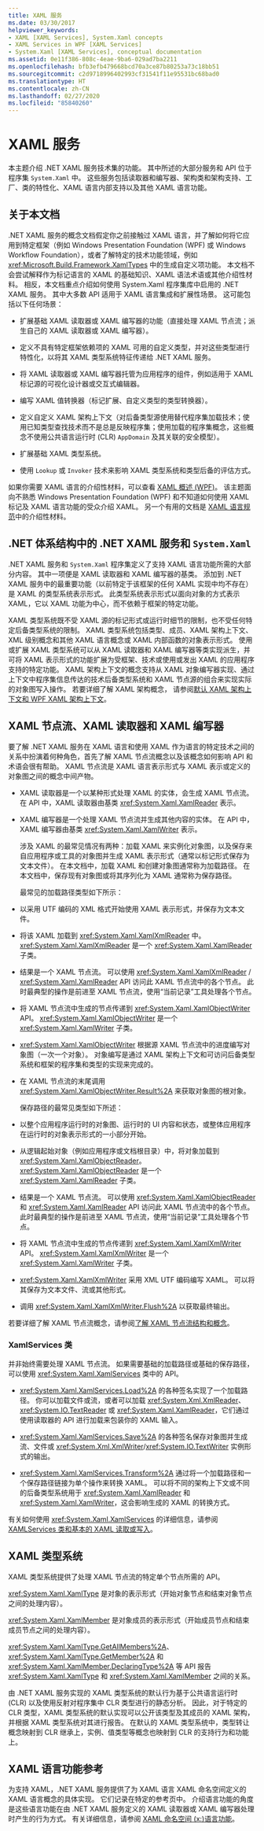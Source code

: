 ```yaml
---
title: XAML 服务
ms.date: 03/30/2017
helpviewer_keywords:
- XAML [XAML Services], System.Xaml concepts
- XAML Services in WPF [XAML Services]
- System.Xaml [XAML Services], conceptual documentation
ms.assetid: 0e11f386-808c-4eae-9ba6-029ad7ba2211
ms.openlocfilehash: bfb3efb479668bcd70a3ce87b80253a73c18bb51
ms.sourcegitcommit: c2d9718996402993cf31541f11e95531bc68bad0
ms.translationtype: HT
ms.contentlocale: zh-CN
ms.lasthandoff: 02/27/2020
ms.locfileid: "85840260"
---
```

# <a name="xaml-services"></a>XAML 服务

本主题介绍 .NET XAML 服务技术集的功能。 其中所述的大部分服务和 API 位于程序集 `System.Xaml` 中。 这些服务包括读取器和编写器、架构类和架构支持、工厂、类的特性化、XAML 语言内部支持以及其他 XAML 语言功能。

## <a name="about-this-documentation"></a>关于本文档

.NET XAML 服务的概念文档假定你之前接触过 XAML 语言，并了解如何将它应用到特定框架（例如 Windows Presentation Foundation (WPF) 或 Windows Workflow Foundation），或者了解特定的技术功能领域，例如 <xref:Microsoft.Build.Framework.XamlTypes> 中的生成自定义项功能。 本文档不会尝试解释作为标记语言的 XAML 的基础知识、XAML 语法术语或其他介绍性材料。 相反，本文档重点介绍如何使用 System.Xaml 程序集库中启用的 .NET XAML 服务。 其中大多数 API 适用于 XAML 语言集成和扩展性场景。 这可能包括以下任何场景：

- 扩展基础 XAML 读取器或 XAML 编写器的功能（直接处理 XAML 节点流；派生自己的 XAML 读取器或 XAML 编写器）。

- 定义不具有特定框架依赖项的 XAML 可用的自定义类型，并对这些类型进行特性化，以将其 XAML 类型系统特征传递给 .NET XAML 服务。

- 将 XAML 读取器或 XAML 编写器托管为应用程序的组件，例如适用于 XAML 标记源的可视化设计器或交互式编辑器。

- 编写 XAML 值转换器（标记扩展、自定义类型的类型转换器）。

- 定义自定义 XAML 架构上下文（对后备类型源使用替代程序集加载技术；使用已知类型查找技术而不是总是反映程序集；使用加载的程序集概念，这些概念不使用公共语言运行时 (CLR) `AppDomain` 及其关联的安全模型）。

- 扩展基础 XAML 类型系统。

- 使用 `Lookup` 或 `Invoker` 技术来影响 XAML 类型系统和类型后备的评估方式。

如果你需要 XAML 语言的介绍性材料，可以查看 [XAML 概述 (WPF)](../fundamentals/xaml.md)。 该主题面向不熟悉 Windows Presentation Foundation (WPF) 和不知道如何使用 XAML 标记及 XAML 语言功能的受众介绍 XAML。 另一个有用的文档是 [XAML 语言规范](https://docs.microsoft.com/previous-versions/msp-n-p/ff650760(v=pandp.10))中的介绍性材料。

## <a name="net-xaml-services-and-systemxaml-in-the-net-architecture"></a>.NET 体系结构中的 .NET XAML 服务和 `System.Xaml`

.NET XAML 服务和 `System.Xaml` 程序集定义了支持 XAML 语言功能所需的大部分内容。 其中一项便是 XAML 读取器和 XAML 编写器的基类。 添加到 .NET XAML 服务中的最重要功能（以前特定于该框架的任何 XAML 实现中均不存在）是 XAML 的类型系统表示形式。 此类型系统表示形式以面向对象的方式表示 XAML，它以 XAML 功能为中心，而不依赖于框架的特定功能。

XAML 类型系统既不受 XAML 源的标记形式或运行时细节的限制，也不受任何特定后备类型系统的限制。 XAML 类型系统包括类型、成员、XAML 架构上下文、XML 级别概念和其他 XAML 语言概念或 XAML 内部函数的对象表示形式。 使用或扩展 XAML 类型系统可以从 XAML 读取器和 XAML 编写器等类实现派生，并可将 XAML 表示形式的功能扩展为受框架、技术或使用或发出 XAML 的应用程序支持的特定功能。 XAML 架构上下文的概念支持从 XAML 对象编写器实现、通过上下文中程序集信息传达的技术后备类型系统和 XAML 节点源的组合来实现实际的对象图写入操作。 若要详细了解 XAML 架构概念， 请参阅[默认 XAML 架构上下文和 WPF XAML 架构上下文](default-schema-context.md)。

## <a name="xaml-node-streams-xaml-readers-and-xaml-writers"></a>XAML 节点流、XAML 读取器和 XAML 编写器

要了解 .NET XAML 服务在 XAML 语言和使用 XAML 作为语言的特定技术之间的关系中扮演着何种角色，首先了解 XAML 节点流概念以及该概念如何影响 API 和术语会很有帮助。 XAML 节点流是 XAML 语言表示形式与 XAML 表示或定义的对象图之间的概念中间产物。

- XAML 读取器是一个以某种形式处理 XAML 的实体，会生成 XAML 节点流。 在 API 中，XAML 读取器由基类 <xref:System.Xaml.XamlReader> 表示。

- XAML 编写器是一个处理 XAML 节点流并生成其他内容的实体。 在 API 中，XAML 编写器由基类 <xref:System.Xaml.XamlWriter> 表示。

  涉及 XAML 的最常见情况有两种：加载 XAML 来实例化对象图，以及保存来自应用程序或工具的对象图并生成 XAML 表示形式（通常以标记形式保存为文本文件）。 在本文档中，加载 XAML 和创建对象图通常称为加载路径。 在本文档中，保存现有对象图或将其序列化为 XAML 通常称为保存路径。

  最常见的加载路径类型如下所示：

- 以采用 UTF 编码的 XML 格式开始使用 XAML 表示形式，并保存为文本文件。

- 将该 XAML 加载到 <xref:System.Xaml.XamlXmlReader> 中。 <xref:System.Xaml.XamlXmlReader> 是一个 <xref:System.Xaml.XamlReader> 子类。

- 结果是一个 XAML 节点流。 可以使用 <xref:System.Xaml.XamlXmlReader> / <xref:System.Xaml.XamlReader> API 访问此 XAML 节点流中的各个节点。 此时最典型的操作是前进至 XAML 节点流，使用“当前记录”工具处理各个节点。

- 将 XAML 节点流中生成的节点传递到 <xref:System.Xaml.XamlObjectWriter> API。 <xref:System.Xaml.XamlObjectWriter> 是一个 <xref:System.Xaml.XamlWriter> 子类。

- <xref:System.Xaml.XamlObjectWriter> 根据源 XAML 节点流中的进度编写对象图（一次一个对象）。 对象编写是通过 XAML 架构上下文和可访问后备类型系统和框架的程序集和类型的实现来完成的。

- 在 XAML 节点流的末尾调用 <xref:System.Xaml.XamlObjectWriter.Result%2A> 来获取对象图的根对象。

  保存路径的最常见类型如下所述：

- 以整个应用程序运行时的对象图、运行时的 UI 内容和状态，或整体应用程序在运行时的对象表示形式的一小部分开始。

- 从逻辑起始对象（例如应用程序或文档根目录）中，将对象加载到 <xref:System.Xaml.XamlObjectReader>。 <xref:System.Xaml.XamlObjectReader> 是一个 <xref:System.Xaml.XamlReader> 子类。

- 结果是一个 XAML 节点流。 可以使用 <xref:System.Xaml.XamlObjectReader> 和 <xref:System.Xaml.XamlReader> API 访问此 XAML 节点流中的各个节点。 此时最典型的操作是前进至 XAML 节点流，使用“当前记录”工具处理各个节点。

- 将 XAML 节点流中生成的节点传递到 <xref:System.Xaml.XamlXmlWriter> API。 <xref:System.Xaml.XamlXmlWriter> 是一个 <xref:System.Xaml.XamlWriter> 子类。

- <xref:System.Xaml.XamlXmlWriter> 采用 XML UTF 编码编写 XAML。 可以将其保存为文本文件、流或其他形式。

- 调用 <xref:System.Xaml.XamlXmlWriter.Flush%2A> 以获取最终输出。

若要详细了解 XAML 节点流概念，请参阅[了解 XAML 节点流结构和概念](understanding-xaml-node-stream-structures-and-concepts.md)。

### <a name="the-xamlservices-class"></a>XamlServices 类

并非始终需要处理 XAML 节点流。 如果需要基础的加载路径或基础的保存路径，可以使用 <xref:System.Xaml.XamlServices> 类中的 API。

- <xref:System.Xaml.XamlServices.Load%2A> 的各种签名实现了一个加载路径。 你可以加载文件或流，或者可以加载 <xref:System.Xml.XmlReader>、<xref:System.IO.TextReader> 或 <xref:System.Xaml.XamlReader>，它们通过使用读取器的 API 进行加载来包装你的 XAML 输入。

- <xref:System.Xaml.XamlServices.Save%2A> 的各种签名保存对象图并生成流、文件或 <xref:System.Xml.XmlWriter>/<xref:System.IO.TextWriter> 实例形式的输出。

- <xref:System.Xaml.XamlServices.Transform%2A> 通过将一个加载路径和一个保存路径链接为单个操作来转换 XAML。 可以将不同的架构上下文或不同的后备类型系统用于 <xref:System.Xaml.XamlReader> 和 <xref:System.Xaml.XamlWriter>，这会影响生成的 XAML 的转换方式。

有关如何使用 <xref:System.Xaml.XamlServices> 的详细信息，请参阅 [XAMLServices 类和基本的 XAML 读取或写入](basic-reading-writing.md)。

## <a name="xaml-type-system"></a>XAML 类型系统

XAML 类型系统提供了处理 XAML 节点流的特定单个节点所需的 API。

<xref:System.Xaml.XamlType> 是对象的表示形式（开始对象节点和结束对象节点之间的处理内容）。

<xref:System.Xaml.XamlMember> 是对象成员的表示形式（开始成员节点和结束成员节点之间的处理内容）。

<xref:System.Xaml.XamlType.GetAllMembers%2A>、<xref:System.Xaml.XamlType.GetMember%2A> 和 <xref:System.Xaml.XamlMember.DeclaringType%2A> 等 API 报告 <xref:System.Xaml.XamlType> 和 <xref:System.Xaml.XamlMember> 之间的关系。

由 .NET XAML 服务实现的 XAML 类型系统的默认行为基于公共语言运行时 (CLR) 以及使用反射对程序集中 CLR 类型进行的静态分析。 因此，对于特定的 CLR 类型，XAML 类型系统的默认实现可以公开该类型及其成员的 XAML 架构，并根据 XAML 类型系统对其进行报告。 在默认的 XAML 类型系统中，类型转让概念映射到 CLR 继承上，实例、值类型等概念也映射到 CLR 的支持行为和功能上。

## <a name="reference-for-xaml-language-features"></a>XAML 语言功能参考

为支持 XAML，.NET XAML 服务提供了为 XAML 语言 XAML 命名空间定义的 XAML 语言概念的具体实现。 它们记录在特定的参考页中。 介绍语言功能的角度是这些语言功能在由 .NET XAML 服务定义的 XAML 读取器或 XAML 编写器处理时产生的行为方式。 有关详细信息，请参阅 [XAML 命名空间 (x:)语言功能](namespace-language-features.md)。
